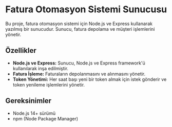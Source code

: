 # Fatura Otomasyon Sistemi Sunucusu
Bu proje, fatura otomasyon sistemi için Node.js ve Express kullanarak yazılmış bir sunucudur. Sunucu, fatura depolama ve müşteri işlemlerini yönetir.

## Özellikler
- **Node.js ve Express:** Sunucu, Node.js ve Express framework'ü kullanılarak inşa edilmiştir.
- **Fatura İşleme:** Faturaların depolanmasını ve alınmasını yönetir.
- **Token Yönetimi:** Her saat başı yeni bir token almak için istek gönderir ve token yenileme işlemlerini yönetir.

## Gereksinimler
- Node.js 14+ sürümü
- npm (Node Package Manager)
